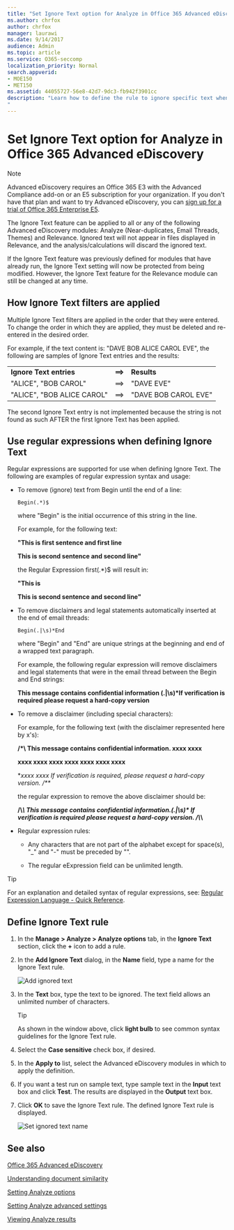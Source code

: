 ```yaml
---
title: "Set Ignore Text option for Analyze in Office 365 Advanced eDiscovery"
ms.author: chrfox
author: chrfox
manager: laurawi
ms.date: 9/14/2017
audience: Admin
ms.topic: article
ms.service: O365-seccomp
localization_priority: Normal
search.appverid: 
- MOE150
- MET150
ms.assetid: 44055727-56e8-42d7-9dc3-fb942f3901cc
description: "Learn how to define the rule to ignore specific text when using the Analyze and Process modules in Office 365 Advanced eDiscovery. 
"
---
```


# Set Ignore Text option for Analyze in Office 365 Advanced eDiscovery

> [!NOTE]
> Advanced eDiscovery requires an Office 365 E3 with the Advanced Compliance add-on or an E5 subscription for your organization. If you don't have that plan and want to try Advanced eDiscovery, you can [sign up for a trial of Office 365 Enterprise E5](https://go.microsoft.com/fwlink/p/?LinkID=698279). 
  
The Ignore Text feature can be applied to all or any of the following Advanced eDiscovery modules: Analyze (Near-duplicates, Email Threads, Themes) and Relevance. Ignored text will not appear in files displayed in Relevance, and the analysis/calculations will discard the ignored text.
  
If the Ignore Text feature was previously defined for modules that have already run, the Ignore Text setting will now be protected from being modified. However, the Ignore Text feature for the Relevance module can still be changed at any time.
  
## How Ignore Text filters are applied

Multiple Ignore Text filters are applied in the order that they were entered. To change the order in which they are applied, they must be deleted and re-entered in the desired order.
  
For example, if the text content is: "DAVE BOB ALICE CAROL EVE", the following are samples of Ignore Text entries and the results:
  
||||
|:-----|:-----|:-----|
|**Ignore Text entries** <br/> |**==\>** <br/> |**Results** <br/> |
|"ALICE", "BOB CAROL"  <br/> |==\>  <br/> |"DAVE EVE"  <br/> |
|"ALICE", "BOB ALICE CAROL"  <br/> |==\>  <br/> |"DAVE BOB CAROL EVE"  <br/> |
   
The second Ignore Text entry is not implemented because the string is not found as such AFTER the first Ignore Text has been applied.
  
## Use regular expressions when defining Ignore Text

Regular expressions are supported for use when defining Ignore Text. The following are examples of regular expression syntax and usage:
  
- To remove (ignore) text from Begin until the end of a line:
    
     `Begin(.*)$`
    
    where "Begin" is the initial occurrence of this string in the line.
    
    For example, for the following text:
    
    **"This is first sentence and first line**
    
    **This is second sentence and second line"**
    
    the Regular Expression first(.\*)$ will result in:
    
    **"This is**
    
    **This is second sentence and second line"**
    
- To remove disclaimers and legal statements automatically inserted at the end of email threads:
    
     `Begin(.|\s)*End`
    
    where "Begin" and "End" are unique strings at the beginning and end of a wrapped text paragraph. 
    
    For example, the following regular expression will remove disclaimers and legal statements that were in the email thread between the Begin and End strings:
    
    **This message contains confidential information (.|\s)\*If verification is required please request a hard-copy version**
    
- To remove a disclaimer (including special characters): 
    
    For example, for the following text (with the disclaimer represented here by x's): 
    
    **/\*\ This message contains confidential information. xxxx xxxx**
    
    **xxxx xxxx xxxx xxxx xxxx xxxx xxxx**
    
    **xxxx xxxx If verification is required, please request a hard-copy version. /\*\**
    
    the regular expression to remove the above disclaimer should be: 
    
    **\/\\*\\ This message contains confidential information\.(.|\s)\* If verification is required please request a hard-copy version\. \/\\*\\**
    
- Regular expression rules:
    
  - Any characters that are not part of the alphabet except for space(s), "_" and "-" must be preceded by "\".
    
  - The regular eExpression field can be unlimited length.
    
> [!TIP]
> For an explanation and detailed syntax of regular expressions, see: [Regular Expression Language - Quick Reference](https://msdn.microsoft.com/library/az24scfc%28v=vs.110%29.aspx). 
  
## Define Ignore Text rule

1. In the **Manage \> Analyze \> Analyze options** tab, in the **Ignore Text** section, click the **+** icon to add a rule. 
    
2. In the **Add Ignore Text** dialog, in the **Name** field, type a name for the Ignore Text rule. 
    
    ![Add ignored text](media/98e5129b-2667-4692-86fa-2d0117187a7f.png)
  
3. In the **Text** box, type the text to be ignored. The text field allows an unlimited number of characters. 
    
    > [!TIP]
    > As shown in the window above, click **light bulb** to see common syntax guidelines for the Ignore Text rule. 
  
4. Select the **Case sensitive** check box, if desired. 
    
5. In the **Apply to** list, select the Advanced eDiscovery modules in which to apply the definition. 
    
6. If you want a test run on sample text, type sample text in the **Input** text box and click **Test**. The results are displayed in the **Output** text box. 
    
7. Click **OK** to save the Ignore Text rule. The defined Ignore Text rule is displayed. 
    
    ![Set ignored text name](media/3a788ac3-4a1c-46c9-89bd-7ff32d68ce23.png)
  
## See also

[Office 365 Advanced eDiscovery](office-365-advanced-ediscovery.md)
  
[Understanding document similarity](understand-document-similarity-in-advanced-ediscovery.md)
  
[Setting Analyze options](set-analyze-options-in-advanced-ediscovery.md)
  
[Setting Analyze advanced settings](set-analyze-advanced-settings-in-advanced-ediscovery.md)
  
[Viewing Analyze results](view-analyze-results-in-advanced-ediscovery.md)


